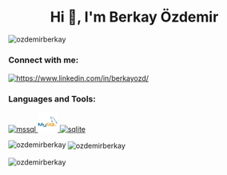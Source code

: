 <h1 align="center">Hi 👋, I'm Berkay Özdemir</h1>
<p align="left"> <img src="https://komarev.com/ghpvc/?username=ozdemirberkay&label=Profile%20views&color=0e75b6&style=flat" alt="ozdemirberkay" /> </p>

<h3 align="left">Connect with me:</h3>
<p align="left">
<a href="https://linkedin.com/in/https://www.linkedin.com/in/berkayozd/" target="blank"><img align="center" src="https://raw.githubusercontent.com/rahuldkjain/github-profile-readme-generator/master/src/images/icons/Social/linked-in-alt.svg" alt="https://www.linkedin.com/in/berkayozd/" height="30" width="40" /></a>
</p>

<h3 align="left">Languages and Tools:</h3>
<p align="left"> <a href="https://www.microsoft.com/en-us/sql-server" target="_blank" rel="noreferrer"> <img src="https://www.svgrepo.com/show/303229/microsoft-sql-server-logo.svg" alt="mssql" width="40" height="40"/> </a> <a href="https://www.mysql.com/" target="_blank" rel="noreferrer"> <img src="https://raw.githubusercontent.com/devicons/devicon/master/icons/mysql/mysql-original-wordmark.svg" alt="mysql" width="40" height="40"/> </a> <a href="https://www.sqlite.org/" target="_blank" rel="noreferrer"> <img src="https://www.vectorlogo.zone/logos/sqlite/sqlite-icon.svg" alt="sqlite" width="40" height="40"/> </a> </p>

<p><img align="left" src="https://github-readme-stats.vercel.app/api/top-langs?username=ozdemirberkay&show_icons=true&locale=en&layout=compact" alt="ozdemirberkay" /></p>

<p>&nbsp;<img align="center" src="https://github-readme-stats.vercel.app/api?username=ozdemirberkay&show_icons=true&locale=en" alt="ozdemirberkay" /></p>

<p><img align="center" src="https://github-readme-streak-stats.herokuapp.com/?user=ozdemirberkay&" alt="ozdemirberkay" /></p>
